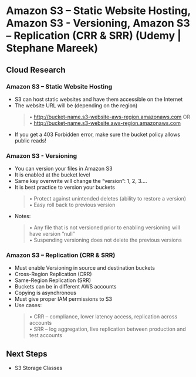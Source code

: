 # Amazon S3 – Static Website Hosting, Amazon S3 - Versioning, Amazon S3 – Replication (CRR & SRR) (Udemy | Stephane Mareek)

## Cloud Research

### Amazon S3 – Static Website Hosting

- S3 can host static websites and have them accessible on
  the Internet
- The website URL will be (depending on the region)
  > • http://bucket-name.s3-website-aws-region.amazonaws.com
  > OR
  > <br>• http://bucket-name.s3-website.aws-region.amazonaws.com
- If you get a 403 Forbidden error, make sure the bucket
  policy allows public reads!

### Amazon S3 - Versioning

- You can version your files in Amazon S3
- It is enabled at the bucket level
- Same key overwrite will change the “version”: 1, 2, 3….
- It is best practice to version your buckets
  > • Protect against unintended deletes (ability to restore a version)
  > <br>• Easy roll back to previous version
- Notes:
  > • Any file that is not versioned prior to enabling versioning will
  > have version “null”
  > <br>• Suspending versioning does not delete the previous versions

### Amazon S3 – Replication (CRR & SRR)

- Must enable Versioning in source and destination buckets
- Cross-Region Replication (CRR)
- Same-Region Replication (SRR)
- Buckets can be in different AWS accounts
- Copying is asynchronous
- Must give proper IAM permissions to S3
- Use cases:
  > • CRR – compliance, lower latency access, replication across accounts
  > <br>• SRR – log aggregation, live replication between production and test
  > accounts

## Next Steps

- S3 Storage Classes
